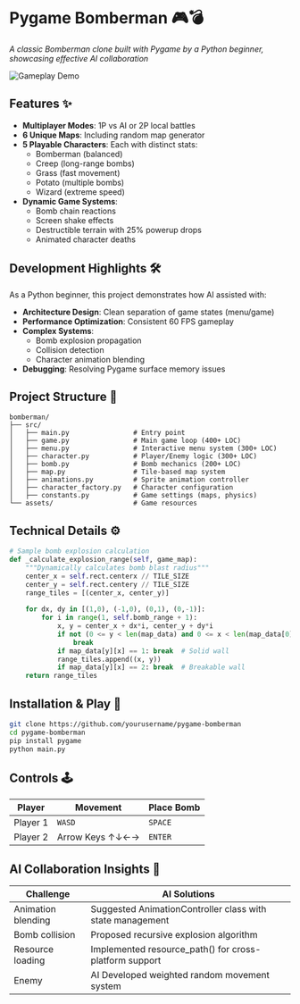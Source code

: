 # Pygame Bomberman 🎮💣

*A classic Bomberman clone built with Pygame by a Python beginner, showcasing effective AI collaboration*

![Gameplay Demo](assets/screenshots/gameplay.gif) <!-- Add your actual screenshot/gif path -->

## Features ✨
- **Multiplayer Modes**: 1P vs AI or 2P local battles
- **6 Unique Maps**: Including random map generator
- **5 Playable Characters**: Each with distinct stats:
  - Bomberman (balanced)
  - Creep (long-range bombs)
  - Grass (fast movement)
  - Potato (multiple bombs)
  - Wizard (extreme speed)
- **Dynamic Game Systems**:
  - Bomb chain reactions
  - Screen shake effects
  - Destructible terrain with 25% powerup drops
  - Animated character deaths

## Development Highlights 🛠️
As a Python beginner, this project demonstrates how AI assisted with:
- **Architecture Design**: Clean separation of game states (menu/game)
- **Performance Optimization**: Consistent 60 FPS gameplay
- **Complex Systems**:
  - Bomb explosion propagation
  - Collision detection
  - Character animation blending
- **Debugging**: Resolving Pygame surface memory issues

## Project Structure 📂
    bomberman/
    ├── src/
    │   ├── main.py                # Entry point
    │   ├── game.py                # Main game loop (400+ LOC)
    │   ├── menu.py                # Interactive menu system (300+ LOC)
    │   ├── character.py           # Player/Enemy logic (300+ LOC)
    │   ├── bomb.py                # Bomb mechanics (200+ LOC)
    │   ├── map.py                 # Tile-based map system
    │   ├── animations.py          # Sprite animation controller
    │   ├── character_factory.py   # Character configuration
    │   ├── constants.py           # Game settings (maps, physics)
    └── assets/                    # Game resources


## Technical Details ⚙️
```python
# Sample bomb explosion calculation
def _calculate_explosion_range(self, game_map):
    """Dynamically calculates bomb blast radius"""
    center_x = self.rect.centerx // TILE_SIZE
    center_y = self.rect.centery // TILE_SIZE
    range_tiles = [(center_x, center_y)]
    
    for dx, dy in [(1,0), (-1,0), (0,1), (0,-1)]:
        for i in range(1, self.bomb_range + 1):
            x, y = center_x + dx*i, center_y + dy*i
            if not (0 <= y < len(map_data) and 0 <= x < len(map_data[0]):
                break
            if map_data[y][x] == 1: break  # Solid wall
            range_tiles.append((x, y))
            if map_data[y][x] == 2: break  # Breakable wall
    return range_tiles
```

## Installation & Play 🚀
```bash
git clone https://github.com/yourusername/pygame-bomberman
cd pygame-bomberman
pip install pygame
python main.py
```

## Controls 🕹️

| Player  | Movement      | Place Bomb |
|---------|---------------|------------|
| Player 1| `WASD`        | `SPACE`    |
| Player 2| Arrow Keys ↑↓←→ | `ENTER`    |

## AI Collaboration Insights 🤖

| Challenge          | AI Solutions                      |
|-----------|-----------------------------------|
| Animation blending      |Suggested AnimationController class with state management |
| Bomb collision   | Proposed recursive explosion algorithm                       |
| Resource loading      | Implemented resource_path() for cross-platform support      |
| Enemy     | AI	Developed weighted random movement system                    |
